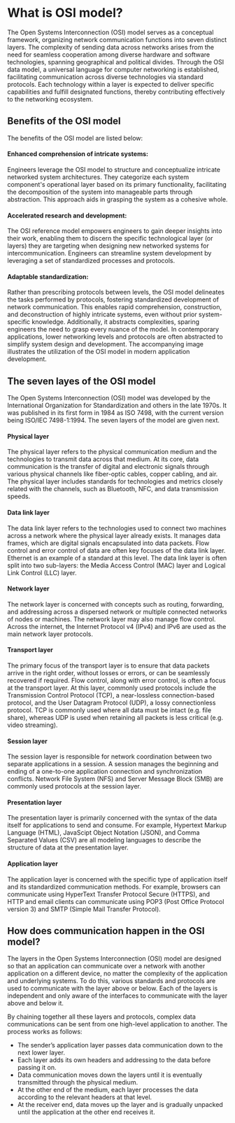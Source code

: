 # What is OSI model?

The Open Systems Interconnection (OSI) model serves as a conceptual framework, organizing network communication functions into seven distinct layers. The complexity of sending data across networks arises from the need for seamless cooperation among diverse hardware and software technologies, spanning geographical and political divides. Through the OSI data model, a universal language for computer networking is established, facilitating communication across diverse technologies via standard protocols. Each technology within a layer is expected to deliver specific capabilities and fulfill designated functions, thereby contributing effectively to the networking ecosystem.

## Benefits of the OSI model

The benefits of the OSI model are listed below:

#### Enhanced comprehension of intricate systems:

Engineers leverage the OSI model to structure and conceptualize intricate networked system architectures. They categorize each system component's operational layer based on its primary functionality, facilitating the decomposition of the system into manageable parts through abstraction. This approach aids in grasping the system as a cohesive whole.

#### Accelerated research and development:

The OSI reference model empowers engineers to gain deeper insights into their work, enabling them to discern the specific technological layer (or layers) they are targeting when designing new networked systems for intercommunication. Engineers can streamline system development by leveraging a set of standardized processes and protocols.

#### Adaptable standardization:

Rather than prescribing protocols between levels, the OSI model delineates the tasks performed by protocols, fostering standardized development of network communication. This enables rapid comprehension, construction, and deconstruction of highly intricate systems, even without prior system-specific knowledge. Additionally, it abstracts complexities, sparing engineers the need to grasp every nuance of the model. In contemporary applications, lower networking levels and protocols are often abstracted to simplify system design and development. The accompanying image illustrates the utilization of the OSI model in modern application development.

## The seven layes of the OSI model

The Open Systems Interconnection (OSI) model was developed by the International Organization for Standardization and others in the late 1970s. It was published in its first form in 1984 as ISO 7498, with the current version being ISO/IEC 7498-1:1994. The seven layers of the model are given next.

#### Physical layer

The physical layer refers to the physical communication medium and the technologies to transmit data across that medium. At its core, data communication is the transfer of digital and electronic signals through various physical channels like fiber-optic cables, copper cabling, and air. The physical layer includes standards for technologies and metrics closely related with the channels, such as Bluetooth, NFC, and data transmission speeds.

#### Data link layer

The data link layer refers to the technologies used to connect two machines across a network where the physical layer already exists. It manages data frames, which are digital signals encapsulated into data packets. Flow control and error control of data are often key focuses of the data link layer. Ethernet is an example of a standard at this level. The data link layer is often split into two sub-layers: the Media Access Control (MAC) layer and Logical Link Control (LLC) layer.

#### Network layer

The network layer is concerned with concepts such as routing, forwarding, and addressing across a dispersed network or multiple connected networks of nodes or machines. The network layer may also manage flow control. Across the internet, the Internet Protocol v4 (IPv4) and IPv6 are used as the main network layer protocols.

#### Transport layer

The primary focus of the transport layer is to ensure that data packets arrive in the right order, without losses or errors, or can be seamlessly recovered if required. Flow control, along with error control, is often a focus at the transport layer. At this layer, commonly used protocols include the Transmission Control Protocol (TCP), a near-lossless connection-based protocol, and the User Datagram Protocol (UDP), a lossy connectionless protocol. TCP is commonly used where all data must be intact (e.g. file share), whereas UDP is used when retaining all packets is less critical (e.g. video streaming).

#### Session layer

The session layer is responsible for network coordination between two separate applications in a session. A session manages the beginning and ending of a one-to-one application connection and synchronization conflicts. Network File System (NFS) and Server Message Block (SMB) are commonly used protocols at the session layer.

#### Presentation layer

The presentation layer is primarily concerned with the syntax of the data itself for applications to send and consume. For example, Hypertext Markup Language (HTML), JavaScipt Object Notation (JSON), and Comma Separated Values (CSV) are all modeling languages to describe the structure of data at the presentation layer.

#### Application layer

The application layer is concerned with the specific type of application itself and its standardized communication methods. For example, browsers can communicate using HyperText Transfer Protocol Secure (HTTPS), and HTTP and email clients can communicate using POP3 (Post Office Protocol version 3) and SMTP (Simple Mail Transfer Protocol).

## How does communication happen in the OSI model?

The layers in the Open Systems Interconnection (OSI) model are designed so that an application can communicate over a network with another application on a different device, no matter the complexity of the application and underlying systems. To do this, various standards and protocols are used to communicate with the layer above or below. Each of the layers is independent and only aware of the interfaces to communicate with the layer above and below it.

By chaining together all these layers and protocols, complex data communications can be sent from one high-level application to another. The process works as follows:

- The sender’s application layer passes data communication down to the next lower layer.
- Each layer adds its own headers and addressing to the data before passing it on.
- Data communication moves down the layers until it is eventually transmitted through the physical medium.
- At the other end of the medium, each layer processes the data according to the relevant headers at that level.
- At the receiver end, data moves up the layer and is gradually unpacked until the application at the other end receives it.
